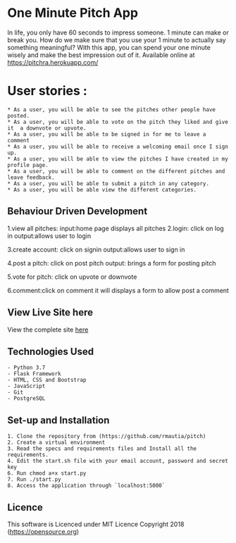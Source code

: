 # One Minute Pitch App
In life, you only have 60 seconds to impress someone. 1 minute can make or break you. How do we make sure that you use your 1 minute to actually say something meaningful? With this app, you can spend your one minute wisely and make the best impression out of it. Available online at https://pitchra.herokuapp.com/

# User stories :
    * As a user, you will be able to see the pitches other people have posted.
    * As a user, you will be able to vote on the pitch they liked and give it  a downvote or upvote.
    * As a user, you will be able to be signed in for me to leave a comment
    * As a user, you will be able to receive a welcoming email once I sign up.
    * As a user, you will be able to view the pitches I have created in my profile page.
    * As a user, you will be able to comment on the different pitches and leave feedback.
    * As a user, you will be able to submit a pitch in any category.
    * As a user, you will be able view the different categories.


## Behaviour Driven Development

1.view all pitches:
input:home page displays all pitches
2.login:
click on log in
output:allows user to login

3.create account:
click on signin
output:allows user to sign in

4.post a pitch:
click on post pitch 
output:
brings a form for posting pitch

5.vote for pitch:
click on upvote or downvote

6.comment:click on comment it will displays a form to allow post a comment

## View Live Site here
View the complete site [here]()


## Technologies Used
    - Python 3.7
    - Flask Framework
    - HTML, CSS and Bootstrap
    - JavaScript
    - Git
    - PostgreSQL


## Set-up and Installation
    1. Clone the repository from (https://github.com/rmautia/pitch)
    2. Create a virtual environment
    3. Read the specs and requirements files and Install all the requirements.
    4. Edit the start.sh file with your email account, password and secret key 
    6. Run chmod a+x start.py
    7. Run ./start.py
    8. Access the application through `localhost:5000`


 ## Licence

This software is Licenced under MIT Licence
Copyright 2018 (https://opensource.org)
